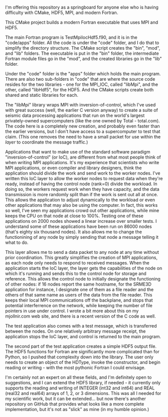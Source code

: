 I'm offering this repository as a springboard for anyone else who is having difficulty with CMake, HDF5, MPI, and modern Fortran.

This CMake project builds a modern Fortran executable that uses MPI and HDF5.

The main Fortran program is TestMpiIocHdf5.f90, and it is in the "code/apps" folder. All the code is under the "code" folder, and I do that to simplify the directory structure. The CMake script creates the "bin", "mod", and "lib" folders. The executable is put in the "bin" folder, the intermediate Fortran module files go in the "mod", and the created libraries go in the "lib" folder.

Under the "code" folder is the "apps" folder which holds the main program. There are also two sub-folders in "code" that are where the source code resides for the two libraries - one for the MPI_IOC, called "libMpi", and the other, called "libHdf5", for the HDF5. And the CMake scripts create both shared and static libraries for each.

The "libMpi" library wraps MPI with inversion-of-control, which I've used with great success (well, the earlier C version anyway) to create a suite of seismic data processing applications that run on the world's largest privately-owned supercomputers (like the one owned by Total - total.com). The code here is a completely new creation, and probably even faster than the earlier versions, but I don't have access to a supercomputer to test that claim. (This one removes the need to have a small packet for use within the *layer* to coordinate the message traffic.)

Applications that want to make use of the standard software paradigm "inversion-of-control" (or IoC), are different from what most people think of when writing MPI applications. It's my experience that scientists who write MPI applications, or even compiler and library designers, think the application should divide the work and send work to the worker nodes. I've written this IoC layer to allow the worker nodes to request data when they're ready, instead of having the control node (rank=0) divide the workload. In doing so, the workers request work when they have capacity, and the data transmission is more randomly split than if the work is sent out all at once. This allows the application to adjust dynamically to the workload or even other applications that may also be using the computer. In fact, this works so well, I've seen my applications crowd out other applications, while mine keeps the CPU on that node at close to 100%. Testing one of these applications on 2000 nodes showed a linear increase over smaller tests. I understand some of these applications have been run on 86000 nodes (that's eighty six thousand nodes). It also allows me to change the functionining of any node by simply sending that node a message telling it what to do.

This layer allows me to send a data packet to any node at any time without prior coordination. This greatly simplifies the creation of MPI applications, as each node only needs to respond to received messages. When the application starts the IoC layer, the layer gets the capabilities of the node on which it's running and sends this to the control node for storage and reference. This allows the control node to initially designate the functioning of other nodes: if 16 nodes report the same hostname, for the SRME3D application for instance, I designate one of them as a file reader and the others of that same name as users of the data from the file reader. This keeps their local MPI communications off the backplane, and stops that potential interferrence on the network, while keeping the number of file pointers in use under control. I wrote a bit more about this on my mjollnir.com web site, and there is a recent version of the C code as well.

The test application also comes with a test message, which is transferred between the nodes. On one relatively arbitrary message receipt, the application stops the IoC layer, and control is returned to the main program.

The second part of the test application creates a simple HDF5 output file. The HDF5 functions for Fortran are significantly more complicated than for Python, so I pushed that complexity down into the library. The user only needs to create an object of the HDType, invoke the constructor, and begin reading or writing - with the most pythonic Fortran I could envisage.

I'm certainly not an expert on all these fields, and I'm definitely open to suggestions, and I can extend the HDF5 library, if needed - it currently only supports the reading and writing of INTEGER (int32 and int64) and REAL (real32 and real64) arrays of 1, 2, or 3 dimensions. This was all I needed for my scientific work, but it can be extended... but now there's another repository on GitHub that provides what looks like a more complete implementation, but it's not as "slick" as mine (in my humble opinion.)

